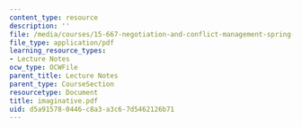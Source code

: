 ```yaml
---
content_type: resource
description: ''
file: /media/courses/15-667-negotiation-and-conflict-management-spring-2001/d5a915780446c8a3a3c67d5462126b71_imaginative.pdf
file_type: application/pdf
learning_resource_types:
- Lecture Notes
ocw_type: OCWFile
parent_title: Lecture Notes
parent_type: CourseSection
resourcetype: Document
title: imaginative.pdf
uid: d5a91578-0446-c8a3-a3c6-7d5462126b71
---
```

